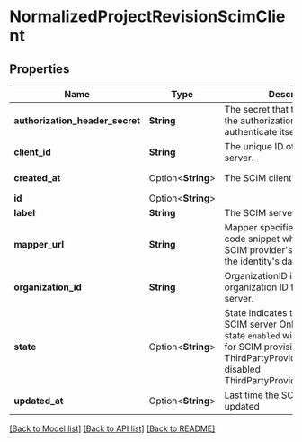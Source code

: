 # NormalizedProjectRevisionScimClient

## Properties

Name | Type | Description | Notes
------------ | ------------- | ------------- | -------------
**authorization_header_secret** | **String** | The secret that the client uses in the authorization header to authenticate itself. | 
**client_id** | **String** | The unique ID of the SCIM server. | 
**created_at** | Option<**String**> | The SCIM client's creation time | [optional][readonly]
**id** | Option<**String**> |  | [optional]
**label** | **String** | The SCIM server's label | 
**mapper_url** | **String** | Mapper specifies the JSONNet code snippet which uses the SCIM provider's data to hydrate the identity's data. | 
**organization_id** | **String** | OrganizationID is the organization ID for this SCIM server. | 
**state** | Option<**String**> | State indicates the state of the SCIM server  Only servers with state `enabled` will be available for SCIM provisioning. enabled ThirdPartyProviderStateEnabled disabled ThirdPartyProviderStateDisabled | [optional]
**updated_at** | Option<**String**> | Last time the SCIM client was updated | [optional][readonly]

[[Back to Model list]](../README.md#documentation-for-models) [[Back to API list]](../README.md#documentation-for-api-endpoints) [[Back to README]](../README.md)


